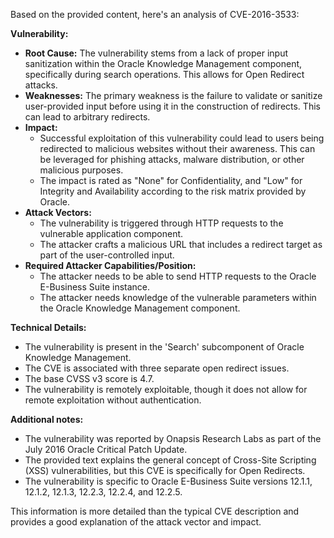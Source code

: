 Based on the provided content, here's an analysis of CVE-2016-3533:

**Vulnerability:**

*   **Root Cause:** The vulnerability stems from a lack of proper input sanitization within the Oracle Knowledge Management component, specifically during search operations. This allows for Open Redirect attacks.
*   **Weaknesses:** The primary weakness is the failure to validate or sanitize user-provided input before using it in the construction of redirects. This can lead to arbitrary redirects.
*   **Impact:**
    *   Successful exploitation of this vulnerability could lead to users being redirected to malicious websites without their awareness. This can be leveraged for phishing attacks, malware distribution, or other malicious purposes.
    *   The impact is rated as "None" for Confidentiality, and "Low" for Integrity and Availability according to the risk matrix provided by Oracle.
*   **Attack Vectors:**
    *   The vulnerability is triggered through HTTP requests to the vulnerable application component.
    *   The attacker crafts a malicious URL that includes a redirect target as part of the user-controlled input.
*   **Required Attacker Capabilities/Position:**
    *   The attacker needs to be able to send HTTP requests to the Oracle E-Business Suite instance.
    *   The attacker needs knowledge of the vulnerable parameters within the Oracle Knowledge Management component.

**Technical Details:**

*   The vulnerability is present in the 'Search' subcomponent of Oracle Knowledge Management.
*   The CVE is associated with three separate open redirect issues.
*   The base CVSS v3 score is 4.7.
*   The vulnerability is remotely exploitable, though it does not allow for remote exploitation without authentication.

**Additional notes:**

*   The vulnerability was reported by Onapsis Research Labs as part of the July 2016 Oracle Critical Patch Update.
*   The provided text explains the general concept of Cross-Site Scripting (XSS) vulnerabilities, but this CVE is specifically for Open Redirects.
*   The vulnerability is specific to Oracle E-Business Suite versions 12.1.1, 12.1.2, 12.1.3, 12.2.3, 12.2.4, and 12.2.5.

This information is more detailed than the typical CVE description and provides a good explanation of the attack vector and impact.